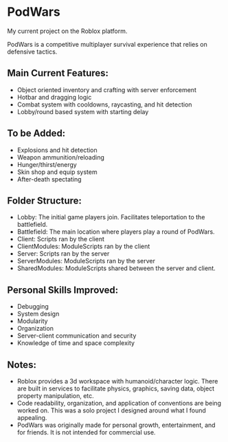 # PodWars
My current project on the Roblox platform.

PodWars is a competitive multiplayer survival experience that relies on defensive tactics. 

## Main Current Features:
- Object oriented inventory and crafting with server enforcement
- Hotbar and dragging logic
- Combat system with cooldowns, raycasting, and hit detection
- Lobby/round based system with starting delay

## To be Added:
- Explosions and hit detection
- Weapon ammunition/reloading
- Hunger/thirst/energy
- Skin shop and equip system
- After-death spectating

## Folder Structure:
- Lobby: The initial game players join. Facilitates teleportation to the battlefield.
- Battlefield: The main location where players play a round of PodWars.
- Client: Scripts ran by the client
- ClientModules: ModuleScripts ran by the client
- Server: Scripts ran by the server
- ServerModules: ModuleScripts ran by the server
- SharedModules: ModuleScripts shared between the server and client.

## Personal Skills Improved:
- Debugging
- System design
- Modularity
- Organization
- Server-client communication and security
- Knowledge of time and space complexity

## Notes:
- Roblox provides a 3d workspace with humanoid/character logic. There are built in services to facilitate physics, graphics, saving data, object property manipulation, etc.
- Code readability, organization, and application of conventions are being worked on. This was a solo project I designed around what I found appealing.
- PodWars was originally made for personal growth, entertainment, and for friends. It is not intended for commercial use.
